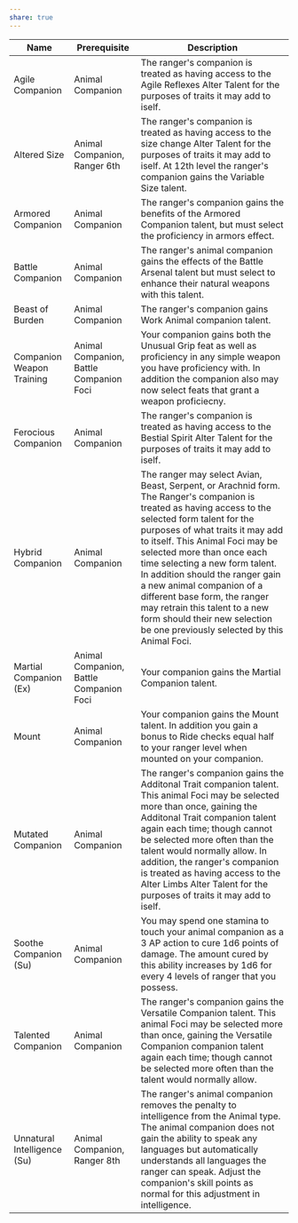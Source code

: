 ```yaml
---
share: true
---
```


| Name                        | Prerequisite                            | Description                                                                                                                                                                                                                                                                                                                                                                                                                                                                                                |
| --------------------------- | --------------------------------------- | ---------------------------------------------------------------------------------------------------------------------------------------------------------------------------------------------------------------------------------------------------------------------------------------------------------------------------------------------------------------------------------------------------------------------------------------------------------------------------------------------------------- |
| Agile Companion             | Animal Companion                        | The ranger's companion is treated as having access to the Agile Reflexes Alter Talent for the purposes of traits it may add to iself.                                                                                                                                                                                                                                                                                                                                                                      |
| Altered Size                | Animal Companion, Ranger 6th            | The ranger's companion is treated as having access to the size change Alter Talent for the purposes of traits it may add to iself. At 12th level the ranger's companion gains the Variable Size talent.                                                                                                                                                                                                                                                                                                    |
| Armored Companion           | Animal Companion                        | The ranger's companion gains the benefits of the Armored Companion talent, but must select the proficiency in armors effect.                                                                                                                                                                                                                                                                                                                                                                               |
| Battle Companion            | Animal Companion                        | The ranger's animal companion gains the effects of the Battle Arsenal talent but must select to enhance their natural weapons with this talent.                                                                                                                                                                                                                                                                                                                                                            |
| Beast of Burden             | Animal Companion                        | The ranger's companion gains Work Animal companion talent.                                                                                                                                                                                                                                                                                                                                                                                                                                                 |
| Companion Weapon Training   | Animal Companion, Battle Companion Foci | Your companion gains both the Unusual Grip feat as well as proficiency in any simple weapon you have proficiency with. In addition the companion also may now select feats that grant a weapon proficiecny.                                                                                                                                                                                                                                                                                                |
| Ferocious Companion         | Animal Companion                        | The ranger's companion is treated as having access to the Bestial Spirit Alter Talent for the purposes of traits it may add to iself.                                                                                                                                                                                                                                                                                                                                                                      |
| Hybrid Companion            | Animal Companion                        | The ranger may select Avian, Beast, Serpent, or Arachnid form. The Ranger's companion is treated as having access to the selected form talent for the purposes of what traits it may add to itself. This Animal Foci may be selected more than once each time selecting a new form talent. In addition should the ranger gain a new animal companion of a different base form, the ranger may retrain this talent to a new form should their new selection be one previously selected by this Animal Foci. |
| Martial Companion (Ex)      | Animal Companion, Battle Companion Foci | Your companion gains the Martial Companion talent.                                                                                                                                                                                                                                                                                                                                                                                                                                                         |
| Mount                       | Animal Companion                        | Your companion gains the Mount talent. In addition you gain a bonus to Ride checks equal half to your ranger level when mounted on your companion.                                                                                                                                                                                                                                                                                                                                                         |
| Mutated Companion           | Animal Companion                        | The ranger's companion gains the Additonal Trait companion talent. This animal Foci may be selected more than once, gaining the Additonal Trait companion talent again each time; though cannot be selected more often than the talent would normally allow. In addition, the ranger's companion is treated as having access to the Alter Limbs Alter Talent for the purposes of traits it may add to iself.                                                                                               |
| Soothe Companion (Su)       | Animal Companion                        | You may spend one stamina to touch your animal companion as a 3 AP action to cure 1d6 points of damage. The amount cured by this ability increases by 1d6 for every 4 levels of ranger that you possess.                                                                                                                                                                                                                                                                                                   |
| Talented Companion          | Animal Companion                        | The ranger's companion gains the Versatile Companion talent. This animal Foci may be selected more than once, gaining the Versatile Companion companion talent again each time; though cannot be selected more often than the talent would normally allow.                                                                                                                                                                                                                                                 |
| Unnatural Intelligence (Su) | Animal Companion, Ranger 8th            | The ranger's  animal companion removes the penalty to intelligence from the Animal type. The animal companion does not gain the ability to speak any languages but automatically understands all languages the ranger can speak. Adjust the companion's skill points as normal for this adjustment in intelligence.                                                                                                                                                                                        |

